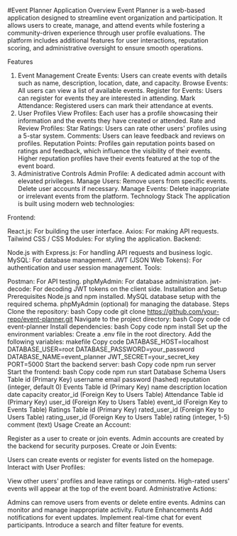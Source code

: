 #Event Planner Application
Overview
Event Planner is a web-based application designed to streamline event organization and participation. It allows users to create, manage, and attend events while fostering a community-driven experience through user profile evaluations. The platform includes additional features for user interactions, reputation scoring, and administrative oversight to ensure smooth operations.

Features
1. Event Management
Create Events: Users can create events with details such as name, description, location, date, and capacity.
Browse Events: All users can view a list of available events.
Register for Events: Users can register for events they are interested in attending.
Mark Attendance: Registered users can mark their attendance at events.
2. User Profiles
View Profiles: Each user has a profile showcasing their information and the events they have created or attended.
Rate and Review Profiles:
Star Ratings: Users can rate other users' profiles using a 5-star system.
Comments: Users can leave feedback and reviews on profiles.
Reputation Points: Profiles gain reputation points based on ratings and feedback, which influence the visibility of their events. Higher reputation profiles have their events featured at the top of the event board.
3. Administrative Controls
Admin Profile: A dedicated admin account with elevated privileges.
Manage Users:
Remove users from specific events.
Delete user accounts if necessary.
Manage Events:
Delete inappropriate or irrelevant events from the platform.
Technology Stack
The application is built using modern web technologies:

Frontend:

React.js: For building the user interface.
Axios: For making API requests.
Tailwind CSS / CSS Modules: For styling the application.
Backend:

Node.js with Express.js: For handling API requests and business logic.
MySQL: For database management.
JWT (JSON Web Tokens): For authentication and user session management.
Tools:

Postman: For API testing.
phpMyAdmin: For database administration.
jwt-decode: For decoding JWT tokens on the client side.
Installation and Setup
Prerequisites
Node.js and npm installed.
MySQL database setup with the required schema.
phpMyAdmin (optional) for managing the database.
Steps
Clone the repository:
bash
Copy code
git clone https://github.com/your-repo/event-planner.git
Navigate to the project directory:
bash
Copy code
cd event-planner
Install dependencies:
bash
Copy code
npm install
Set up the environment variables:
Create a .env file in the root directory.
Add the following variables:
makefile
Copy code
DATABASE_HOST=localhost
DATABASE_USER=root
DATABASE_PASSWORD=your_password
DATABASE_NAME=event_planner
JWT_SECRET=your_secret_key
PORT=5000
Start the backend server:
bash
Copy code
npm run server
Start the frontend:
bash
Copy code
npm run start
Database Schema
Users Table
id (Primary Key)
username
email
password (hashed)
reputation (integer, default 0)
Events Table
id (Primary Key)
name
description
location
date
capacity
creator_id (Foreign Key to Users Table)
Attendance Table
id (Primary Key)
user_id (Foreign Key to Users Table)
event_id (Foreign Key to Events Table)
Ratings Table
id (Primary Key)
rated_user_id (Foreign Key to Users Table)
rating_user_id (Foreign Key to Users Table)
rating (integer, 1-5)
comment (text)
Usage
Create an Account:

Register as a user to create or join events.
Admin accounts are created by the backend for security purposes.
Create or Join Events:

Users can create events or register for events listed on the homepage.
Interact with User Profiles:

View other users' profiles and leave ratings or comments.
High-rated users' events will appear at the top of the event board.
Administrative Actions:

Admins can remove users from events or delete entire events.
Admins can monitor and manage inappropriate activity.
Future Enhancements
Add notifications for event updates.
Implement real-time chat for event participants.
Introduce a search and filter feature for events.
